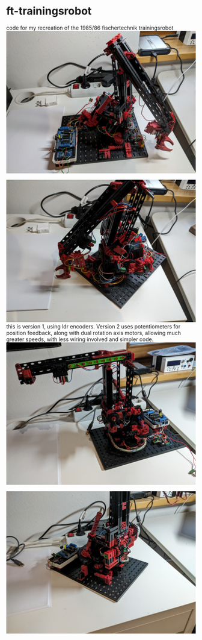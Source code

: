 # ft-trainingsrobot
code for my recreation of the 1985/86 fischertechnik trainingsrobot
![alt text](https://raw.githubusercontent.com/SimonBauer-git/ft-trainingsrobot/refs/heads/main/PXL_20250417_173815408.jpg
)

![alt text](https://raw.githubusercontent.com/SimonBauer-git/ft-trainingsrobot/refs/heads/main/PXL_20250417_173737212.jpg)
this is version 1, using ldr encoders.
Version 2 uses potentiometers for position feedback, along with dual rotation axis motors, allowing much greater speeds, with less wiring involved and simpler code.
![alt text](https://raw.githubusercontent.com/SimonBauer-git/ft-trainingsrobot/refs/heads/main/PXL_20250511_191727388.jpg)

![alt text](https://github.com/SimonBauer-git/ft-trainingsrobot/blob/main/PXL_20250511_191804605.jpg)
